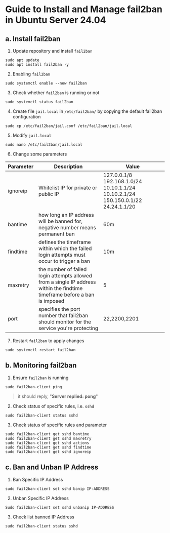 # Guide to Install and Manage fail2ban in Ubuntu Server 24.04

## a. Install fail2ban
1. Update repository and install ``fail2ban``
```
sudo apt update
sudo apt install fail2ban -y
```
2. Enabling ``fail2ban``
```
sudo systemctl enable --now fail2ban
```
3. Check whether ``fail2ban`` is running or not
```
sudo systemctl status fail2ban
```
4. Create file ``jail.local`` in ``/etc/fail2ban/`` by copying the default fail2ban configuration
```
sudo cp /etc/fail2ban/jail.conf /etc/fail2ban/jail.local
```
5. Modify ``jail.local`` 
```
sudo nano /etc/fail2ban/jail.local
```
6. Change some parameters

|Parameter| Description | Value |
|----------|--|--|
|ignoreip| Whitelist IP for private or public IP |127.0.0.1/8 192.168.1.0/24 10.10.1.1/24 10.10.2.1/24 150.150.0.1/22 24.24.1.1/20 |
|bantime|how long an IP address will be banned for, negative number means permanent ban|60m|
| findtime | defines the timeframe within which the failed login attempts must occur to trigger a ban | 10m |
| maxretry |  the number of failed login attempts allowed from a single IP address within the findtime timeframe before a ban is imposed | 5 |
| port |  specifies the port number that fail2ban should monitor for the service you're protecting | 22,2200,2201 |
7. Restart ``fail2ban`` to apply changes
```
sudo systemctl restart fail2ban
```

## b. Monitoring fail2ban
1. Ensure ``fail2ban`` is running
```
sudo fail2ban-client ping
```
> it should reply, "**Server replied: pong**"
2. Check status of specific rules, i.e. ``sshd``
```
sudo fail2ban-client status sshd
```
3. Check status of specific rules and parameter
```
sudo fail2ban-client get sshd bantime
sudo fail2ban-client get sshd maxretry
sudo fail2ban-client get sshd actions
sudo fail2ban-client get sshd findtime
sudo fail2ban-client get sshd ignoreip
```

## c. Ban and Unban IP Address
1. Ban Specific IP Address
```
sudo fail2ban-client set sshd banip IP-ADDRESS
```
2. Unban Specific IP Address
```
Sudo fail2ban-client set sshd unbanip IP-ADDRESS
```
3. Check list banned IP Address 
```
sudo fail2ban-client status sshd
```
